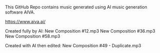 This GitHub Repo contains music generated using AI music generation software AIVA.

https://www.aiva.ai/


Created fully by AI:
New Composition #12.mp3
New Composition #36.mp3
New Composition #58.mp3

Created with AI then edited:
New Composition #49 - Duplicate.mp3
